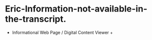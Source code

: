 # Eric-Information-not-available-in-the-transcript.
+ Informational Web Page / Digital Content Viewer +
